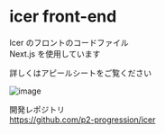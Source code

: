 # icer front-end

Icer のフロントのコードファイル  
Next.js を使用しています

詳しくはアピールシートをご覧ください

![image](https://github.com/p2hacks2023/pre-10/assets/49752462/f5d18533-61c2-47d0-966d-5443b55c5d2b)

開発レポジトリ  
https://github.com/p2-progression/icer
